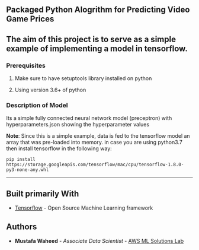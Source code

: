 ## Packaged Python Alogrithm for Predicting Video Game Prices


The aim of this project is to serve as a simple example of implementing a model in tensorflow.
----

### Prerequisites

1. Make sure to have setuptools library installed on python

2. Using version 3.6+ of python


### Description of Model

Its a simple fully connected neural network model (preceptron) with hyperparameters.json showing the hyperparameter values


**Note**:
Since this is a simple example, data is fed to the tensorflow model an array that was pre-loaded into memory.
in case you are using python3.7 then install tensorflow in the following way:

```
pip install https://storage.googleapis.com/tensorflow/mac/cpu/tensorflow-1.8.0-py3-none-any.whl
```


----


## Built primarily With

* [Tensorflow](https://www.tensorflow.org/) - Open Source Machine Learning framework



## Authors

* **Mustafa Waheed** - *Associate Data Scientist* - [AWS ML Solutions Lab](https://aws.amazon.com/ml-solutions-lab/)
